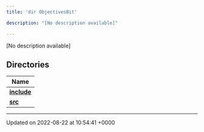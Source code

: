 ```yaml
---
title: 'dir ObjectivesBit'

description: "[No description available]"

---
```







[No description available]

## Directories

| Name           |
| -------------- |
| **[include](/documentation/code/gambit_2-2/files/dir_6ce791300f400cb6e734598051f76540/#dir-include)**  |
| **[src](/documentation/code/gambit_2-2/files/dir_dfcc8bb7e7670847eb82b8b79d6e34db/#dir-src)**  |






-------------------------------

Updated on 2022-08-22 at 10:54:41 +0000
